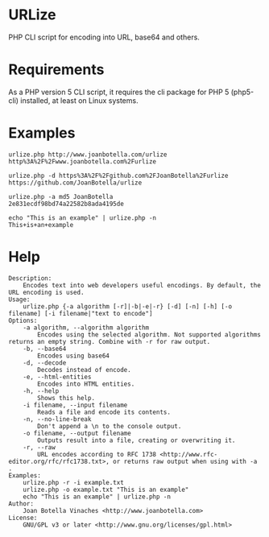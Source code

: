URLize
======

PHP CLI script for encoding into URL, base64 and others.

Requirements
============

As a PHP version 5 CLI script, it requires the cli package for PHP 5 (php5-cli) installed, at least on Linux systems.

Examples
========

	urlize.php http://www.joanbotella.com/urlize
	http%3A%2F%2Fwww.joanbotella.com%2Furlize

	urlize.php -d https%3A%2F%2Fgithub.com%2FJoanBotella%2Furlize
	https://github.com/JoanBotella/urlize

	urlize.php -a md5 JoanBotella
	2e831ecdf98bd74a22582b8ada4195de

	echo "This is an example" | urlize.php -n
	This+is+an+example

Help
====

	Description:
		Encodes text into web developers useful encodings. By default, the URL encoding is used.
	Usage:
		urlize.php {-a algorithm [-r]|-b|-e|-r} [-d] [-n] [-h] [-o filename] [-i filename|"text to encode"]
	Options:
		-a algorithm, --algorithm algorithm
			Encodes using the selected algorithm. Not supported algorithms returns an empty string. Combine with -r for raw output.
		-b, --base64
			Encodes using base64
		-d, --decode
			Decodes instead of encode.
		-e, --html-entities
			Encodes into HTML entities.
		-h, --help
			Shows this help.
		-i filename, --input filename
			Reads a file and encode its contents.
		-n, --no-line-break
			Don't append a \n to the console output.
		-o filename, --output filename
			Outputs result into a file, creating or overwriting it.
		-r, --raw
			URL encodes according to RFC 1738 <http://www.rfc-editor.org/rfc/rfc1738.txt>, or returns raw output when using with -a .
	Examples:
		urlize.php -r -i example.txt
		urlize.php -o example.txt "This is an example"
		echo "This is an example" | urlize.php -n
	Author:
		Joan Botella Vinaches <http://www.joanbotella.com>
	License:
		GNU/GPL v3 or later <http://www.gnu.org/licenses/gpl.html>